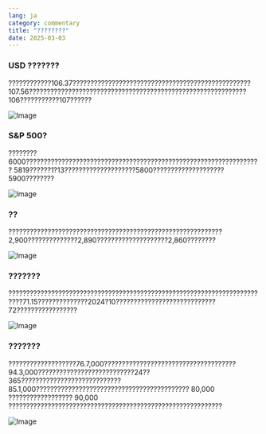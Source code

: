 ```yaml
---
lang: ja
category: commentary
title: "????????"
date: 2025-03-03
---
```


### USD ???????

????????????106.37??????????????????????????????????????????????????107.56?????????????????????????????????????????????????????????????106???????????107??????

![Image](https://markleighedu.github.io/img/Mar-2025/03-Mar-2025/usdindex.jpg)

### S&P 500?

????????6000?????????????????????????????????????????????????????????????????? 5819??????1?13????????????????????5800????????????????????5900????????  

![Image](https://markleighedu.github.io/img/Mar-2025/03-Mar-2025/sp500.jpg)

### ??

????????????????????????????????????????????????????????????2,900??????????????2,890????????????????????2,860????????

![Image](https://markleighedu.github.io/img/Mar-2025/03-Mar-2025/gold.jpg)

### ???????

??????????????????????????????????????????????????????????????????????????71.15??????????????2024?10????????????????????????????72?????????????????

![Image](https://markleighedu.github.io/img/Mar-2025/03-Mar-2025/brentoil.jpg)

### ???????

???????????????????76.7,000?????????????????????????????????????94.3,000???????????????????????????24??365????????????????????????????85.1,000??????????????????????????????????????????? 80,000 ?????????????????? 90,000 ???????????????????????????????????????????????????????????? 

![Image](https://markleighedu.github.io/img/Mar-2025/03-Mar-2025/bitcoin.jpg)

